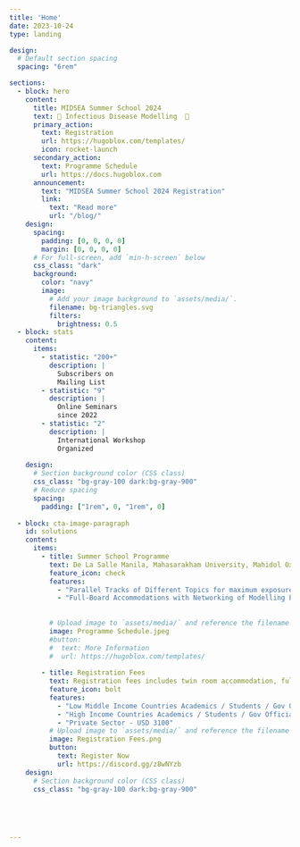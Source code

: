 ```yaml
---
title: 'Home'
date: 2023-10-24
type: landing

design:
  # Default section spacing
  spacing: "6rem"

sections:
  - block: hero
    content:
      title: MIDSEA Summer School 2024
      text: 🧱 Infectious Disease Modelling  🧱
      primary_action:
        text: Registration 
        url: https://hugoblox.com/templates/
        icon: rocket-launch
      secondary_action:
        text: Programme Schedule
        url: https://docs.hugoblox.com
      announcement:
        text: "MIDSEA Summer School 2024 Registration"
        link:
          text: "Read more"
          url: "/blog/"
    design:
      spacing:
        padding: [0, 0, 0, 0]
        margin: [0, 0, 0, 0]
      # For full-screen, add `min-h-screen` below
      css_class: "dark"
      background:
        color: "navy"
        image:
          # Add your image background to `assets/media/`.
          filename: bg-triangles.svg
          filters:
            brightness: 0.5
  - block: stats
    content:
      items:
        - statistic: "200+"
          description: |
            Subscribers on  
            Mailing List
        - statistic: "9"
          description: |
            Online Seminars 
            since 2022
        - statistic: "2"
          description: |
            International Workshop  
            Organized
    
    design:
      # Section background color (CSS class)
      css_class: "bg-gray-100 dark:bg-gray-900"
      # Reduce spacing
      spacing:
        padding: ["1rem", 0, "1rem", 0]
        
  - block: cta-image-paragraph
    id: solutions
    content:
      items:
        - title: Summer School Programme
          text: De La Salle Manila, Mahasarakham University, Mahidol Oxford Research Unit, National University of Singapore, Oxford University Clinical Research Unit and University of Phillippines are in the initial stages of planning a Summer School scheduled to take place from 19 to 29 June 2024 in Vietnam. 
          feature_icon: check
          features:
            - "Parallel Tracks of Different Topics for maximum exposure"
            - "Full-Board Accommodations with Networking of Modelling Practioners"
            
  
          # Upload image to `assets/media/` and reference the filename here
          image: Programme Schedule.jpeg
          #button:
          #  text: More Information
          #  url: https://hugoblox.com/templates/
        
        - title: Registration Fees
          text: Registration fees includes twin room accommodation, full board and course fees
          feature_icon: bolt
          features:
            - "Low Middle Income Countries Academics / Students / Gov Officials - USD 500"
            - "High Income Countries Academics / Students / Gov Officials - USD 1000"
            - "Private Sector - USD 3100"
          # Upload image to `assets/media/` and reference the filename here
          image: Registration Fees.png
          button:
            text: Register Now
            url: https://discord.gg/z8wNYzb
    design:
      # Section background color (CSS class)
      css_class: "bg-gray-100 dark:bg-gray-900"
 
  



---
```


